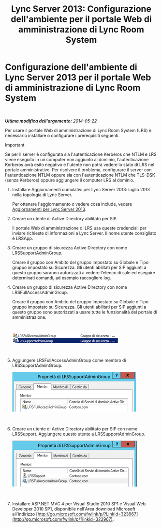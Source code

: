 ﻿---
title: "Lync Server 2013: Configurazione dell'ambiente per il portale Web di amministrazione di Lync Room System"
TOCTitle: Configurazione dell'ambiente per il portale Web di amministrazione di Lync Room System
ms:assetid: 1bf3cc55-cfa8-46ee-a8bc-6dab3bff76b2
ms:mtpsurl: https://technet.microsoft.com/it-it/library/Dn436325(v=OCS.15)
ms:contentKeyID: 59602747
ms.date: 08/24/2015
mtps_version: v=OCS.15
ms.translationtype: HT
---

# Configurazione dell'ambiente di Lync Server 2013 per il portale Web di amministrazione di Lync Room System

 

_**Ultima modifica dell'argomento:** 2014-05-22_

Per usare il portale Web di amministrazione di Lync Room System (LRS) è necessario installare o configurare i prerequisiti seguenti.

> [!IMPORTANT]  
> Se per il server è configurata sia l'autenticazione Kerberos che NTLM e LRS viene eseguito in un computer non aggiunto al dominio, l'autenticazione Kerberos avrà esito negativo e l'utente non potrà vedere lo stato di LRS nel portale amministrativo. Per risolvere il problema, configurare il server con l'autenticazione NTLM oppure sia con l'autenticazione NTLM che TLS-DSK (senza Kerberos) oppure aggiungere il computer LRS al dominio.

1.  Installare Aggiornamenti cumulativi per Lync Server 2013: luglio 2013 nella topologia di Lync Server.
    
    Per ottenere l'aggiornamento o vedere cosa include, vedere [Aggiornamenti per Lync Server 2013](http://go.microsoft.com/fwlink/p/?linkid=323959).

2.  Creare un utente di Active Directory abilitato per SIP.
    
    Il portale Web di amministrazione di LRS usa queste credenziali per inviare richieste di informazioni a Lync Server. Il nome utente consigliato è LRSApp.

3.  Creare un gruppo di sicurezza Active Directory con nome LRSSupportAdminGroup.
    
    Creare il gruppo con Ambito del gruppo impostato su Globale e Tipo gruppo impostato su Sicurezza. Gli utenti abilitati per SIP aggiunti a questo gruppo saranno autorizzati a vedere l'elenco di sale ed eseguire determinati comandi, ad esempio raccogliere log.

4.  Creare un gruppo di sicurezza Active Directory con nome LRSFullAccessAdminGroup.
    
    Creare il gruppo con Ambito del gruppo impostato su Globale e Tipo gruppo impostato su Sicurezza. Gli utenti abilitati per SIP aggiunti a questo gruppo sono autorizzati a usare tutte le funzionalità del portale di amministrazione.
    
     
    
    ![Elenco dei gruppi di amministratori con il ruolo gruppo di sicurezza](images/Dn436325.5d432819-a2e2-452c-bc2a-5d4ee79d8c33(OCS.15).png "Elenco dei gruppi di amministratori con il ruolo gruppo di sicurezza")  
    
     

5.  Aggiungere LRSFullAccessAdminGroup come membro di LRSSupportAdminGroup.
    
    ![Pagina dei membri del gruppo LRSSupportAdminGroup](images/Dn436325.91a4a28a-cacf-4ef6-aac1-915ec41c9648(OCS.15).png "Pagina dei membri del gruppo LRSSupportAdminGroup")  
    
     

6.  Creare un utente di Active Directory abilitato per SIP con nome LRSSupport. Aggiungere questo utente a LRSSupportAdminGroup.
    
    ![Pagina dei membri del gruppo LRSSupportAdminGroup](images/Dn436325.7638055d-22ac-4909-914d-1966f5623909(OCS.15).png "Pagina dei membri del gruppo LRSSupportAdminGroup")  
    
     

7.  Installare ASP.NET MVC 4 per Visual Studio 2010 SP1 e Visual Web Developer 2010 SP1, disponibile nell'Area download Microsoft all'indirizzo [http://go.microsoft.com/fwlink/p/?LinkId=323967](http://go.microsoft.com/fwlink/p/?linkid=323967).

